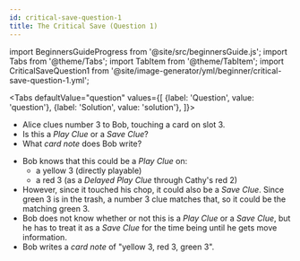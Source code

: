 ```yaml
---
id: critical-save-question-1
title: The Critical Save (Question 1)
---
```


import BeginnersGuideProgress from '@site/src/beginnersGuide.js';
import Tabs from '@theme/Tabs';
import TabItem from '@theme/TabItem';
import CriticalSaveQuestion1 from '@site/image-generator/yml/beginner/critical-save-question-1.yml';

<BeginnersGuideProgress id="critical-save-question-1" />

<!-- lint disable no-undefined-references -->

<Tabs
  defaultValue="question"
  values={[
    {label: 'Question', value: 'question'},
    {label: 'Solution', value: 'solution'},
  ]}>
<TabItem value="question">

- Alice clues number 3 to Bob, touching a card on slot 3.
- Is this a *Play Clue* or a *Save Clue*?
- What *card note* does Bob write?

</TabItem>
<TabItem value="solution">

- Bob knows that this could be a *Play Clue* on:
  - a yellow 3 (directly playable)
  - a red 3 (as a *Delayed Play Clue* through Cathy's red 2)
- However, since it touched his chop, it could also be a *Save Clue*. Since green 3 is in the trash, a number 3 clue matches that, so it could be the matching green 3.
- Bob does not know whether or not this is a *Play Clue* or a *Save Clue*, but he has to treat it as a *Save Clue* for the time being until he gets move information.
- Bob writes a *card note* of "yellow 3, red 3, green 3".

</TabItem>
</Tabs>

<CriticalSaveQuestion1 />
